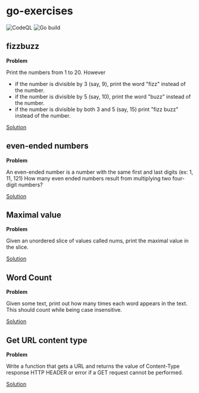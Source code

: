 # go-exercises

![CodeQL](https://github.com/zkoppert/go-exercises/workflows/CodeQL/badge.svg) ![Go build](https://github.com/zkoppert/go-exercises/workflows/Go%20build/badge.svg)

## fizzbuzz
**Problem**

Print the numbers from 1 to 20. However
- if the number is divisible by 3 (say, 9), print the word "fizz" instead of the number.
- if the number is divisible by 5 (say, 10), print the word "buzz" instead of the number.
- if the number is divisible by both 3 and 5 (say, 15) print "fizz buzz" instead of the number.

[Solution](fizzbuzz/fizzbuzz.go)

## even-ended numbers
**Problem**

An even-ended number is a number with the same first and last digits (ex: 1, 11, 121)
How many even ended numbers result from multiplying two four-digit numbers?

[Solution](even-end/even-end.go)

## Maximal value
**Problem**

Given an unordered slice of values called nums, print the maximal value in the slice.

[Solution](max-val/max-val.go)

## Word Count
**Problem**

Given some text, print out how many times each word appears in the text. This should count while being case insensitive.

[Solution](word-count/word-count.go)

## Get URL content type
**Problem**

Write a function that gets a URL and returns the value of Content-Type response HTTP HEADER or error if a GET request cannot be performed.

[Solution](get-url-content-type/get-url-content-type.go)

